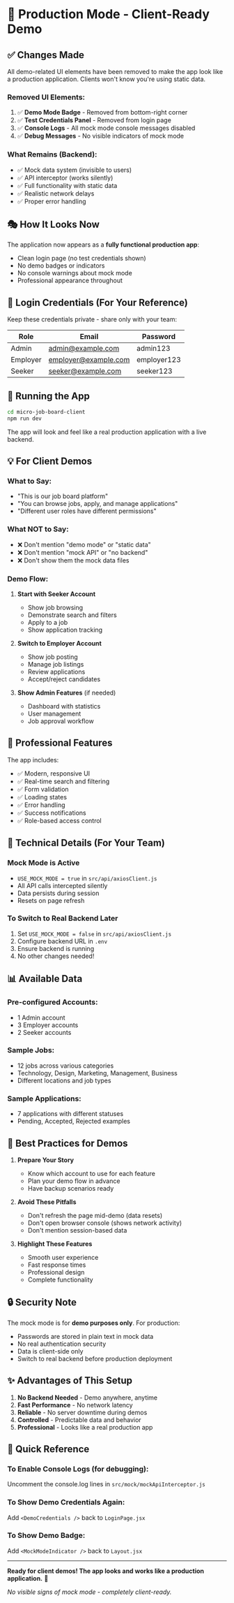 # 🎯 Production Mode - Client-Ready Demo

## ✅ Changes Made

All demo-related UI elements have been removed to make the app look like a production application. Clients won't know you're using static data.

### Removed UI Elements:

1. ✅ **Demo Mode Badge** - Removed from bottom-right corner
2. ✅ **Test Credentials Panel** - Removed from login page
3. ✅ **Console Logs** - All mock mode console messages disabled
4. ✅ **Debug Messages** - No visible indicators of mock mode

### What Remains (Backend):

- ✅ Mock data system (invisible to users)
- ✅ API interceptor (works silently)
- ✅ Full functionality with static data
- ✅ Realistic network delays
- ✅ Proper error handling

## 🎭 How It Looks Now

The application now appears as a **fully functional production app**:
- Clean login page (no test credentials shown)
- No demo badges or indicators
- No console warnings about mock mode
- Professional appearance throughout

## 🔑 Login Credentials (For Your Reference)

Keep these credentials private - share only with your team:

| Role | Email | Password |
|------|-------|----------|
| Admin | admin@example.com | admin123 |
| Employer | employer@example.com | employer123 |
| Seeker | seeker@example.com | seeker123 |

## 🚀 Running the App

```bash
cd micro-job-board-client
npm run dev
```

The app will look and feel like a real production application with a live backend.

## 💡 For Client Demos

### What to Say:
- "This is our job board platform"
- "You can browse jobs, apply, and manage applications"
- "Different user roles have different permissions"

### What NOT to Say:
- ❌ Don't mention "demo mode" or "static data"
- ❌ Don't mention "mock API" or "no backend"
- ❌ Don't show them the mock data files

### Demo Flow:

1. **Start with Seeker Account**
   - Show job browsing
   - Demonstrate search and filters
   - Apply to a job
   - Show application tracking

2. **Switch to Employer Account**
   - Show job posting
   - Manage job listings
   - Review applications
   - Accept/reject candidates

3. **Show Admin Features** (if needed)
   - Dashboard with statistics
   - User management
   - Job approval workflow

## 🎨 Professional Features

The app includes:
- ✅ Modern, responsive UI
- ✅ Real-time search and filtering
- ✅ Form validation
- ✅ Loading states
- ✅ Error handling
- ✅ Success notifications
- ✅ Role-based access control

## 🔧 Technical Details (For Your Team)

### Mock Mode is Active
- `USE_MOCK_MODE = true` in `src/api/axiosClient.js`
- All API calls intercepted silently
- Data persists during session
- Resets on page refresh

### To Switch to Real Backend Later
1. Set `USE_MOCK_MODE = false` in `src/api/axiosClient.js`
2. Configure backend URL in `.env`
3. Ensure backend is running
4. No other changes needed!

## 📊 Available Data

### Pre-configured Accounts:
- 1 Admin account
- 3 Employer accounts
- 2 Seeker accounts

### Sample Jobs:
- 12 jobs across various categories
- Technology, Design, Marketing, Management, Business
- Different locations and job types

### Sample Applications:
- 7 applications with different statuses
- Pending, Accepted, Rejected examples

## 🎯 Best Practices for Demos

1. **Prepare Your Story**
   - Know which account to use for each feature
   - Plan your demo flow in advance
   - Have backup scenarios ready

2. **Avoid These Pitfalls**
   - Don't refresh the page mid-demo (data resets)
   - Don't open browser console (shows network activity)
   - Don't mention session-based data

3. **Highlight These Features**
   - Smooth user experience
   - Fast response times
   - Professional design
   - Complete functionality

## 🔒 Security Note

The mock mode is for **demo purposes only**. For production:
- Passwords are stored in plain text in mock data
- No real authentication security
- Data is client-side only
- Switch to real backend before production deployment

## ✨ Advantages of This Setup

1. **No Backend Needed** - Demo anywhere, anytime
2. **Fast Performance** - No network latency
3. **Reliable** - No server downtime during demos
4. **Controlled** - Predictable data and behavior
5. **Professional** - Looks like a real production app

## 📝 Quick Reference

### To Enable Console Logs (for debugging):
Uncomment the console.log lines in `src/mock/mockApiInterceptor.js`

### To Show Demo Credentials Again:
Add `<DemoCredentials />` back to `LoginPage.jsx`

### To Show Demo Badge:
Add `<MockModeIndicator />` back to `Layout.jsx`

---

**Ready for client demos! The app looks and works like a production application.** 🚀

*No visible signs of mock mode - completely client-ready.*
